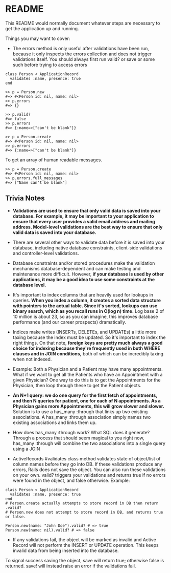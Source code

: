 # README

This README would normally document whatever steps are necessary to get the
application up and running.

Things you may want to cover:

* The errors method is only useful after validations have been run, because it only inspects the errors collection and does not trigger validations itself. You should always first run valid? or save or some such before trying to access errors

```
class Person < ApplicationRecord
  validates :name, presence: true
end

>> p = Person.new
#=> #<Person id: nil, name: nil>
>> p.errors
#=> {}

>> p.valid?
#=> false
>> p.errors
#=> {:name=>["can't be blank"]}

>> p = Person.create
#=> #<Person id: nil, name: nil>
>> p.errors
#=> {:name=>["can't be blank"]}
```

To get an array of human readable messages.
```
>> p = Person.create
#=> #<Person id: nil, name: nil>
>> p.errors.full_messages
#=> ["Name can't be blank"]
```

## Trivia Notes
* **Validations are used to ensure that only valid data is saved into your database. For example, it may be important to your application to ensure that every user provides a valid email address and mailing address. Model-level validations are the best way to ensure that only valid data is saved into your database.**

* There are several other ways to validate data before it is saved into your database, including native database constraints, client-side validations and controller-level validations.

* Database constraints and/or stored procedures make the validation mechanisms database-dependent and can make testing and maintenance more difficult. However, **if your database is used by other applications, it may be a good idea to use some constraints at the database level.**

* It's important to index columns that are heavily used for lookups in queries. **When you index a column, it creates a sorted data structure with pointers to the actual table. Since it's sorted, lookups can use binary search, which as you recall runs in O(log n) time.** Log base 2 of 10 million is about 23, so as you can imagine, this improves database performance (and our career prospects) dramatically.

* Indices make writes (INSERTs, DELETEs, and UPDATEs) a little more taxing because the index must be updated. So it's important to index the right things. On that note, **foreign keys are pretty much always a good choice for indexing because they're frequently used in both WHERE clauses and in JOIN conditions,** both of which can be incredibly taxing when not indexed.

* Example: Both a Physician and a Patient may have many appointments. What if we want to get all the Patients who have an Appointment with a given Physician? One way to do this is to get the Appointments for the Physician, then loop through these to get the Patient objects.

* **An N+1 query: we do one query for the first fetch of appointments, and then N queries for patient, one for each of N appointments. As a Physician gains more Appointments, this will grow slower and slower.** Solution is to use a has_many :through that links up two existing associations. A has_many :through association simply names two existing associations and links them up.

* How does has_many :through work? What SQL does it generate? Through a process that should seem magical to you right now, has_many :through will combine the two associations into a single query using a JOIN

* ActiveRecords #validates class method validates state of object/list of column names before they go into DB. If these validations produce any errors, Rails does not save the object. You can also run these validations on your own. valid? triggers your validations and returns true if no errors were found in the object, and false otherwise. Example:
```
class Person < ApplicationRecord
  validates :name, presence: true
end
# Person.create actually attempts to store record in DB then return .valid?
# Person.new does not attempt to store record in DB, and returns true or false.

Person.new(name: "John Doe").valid? # => true
Person.new(name: nil).valid? # => false
```

* If any validations fail, the object will be marked as invalid and Active Record will not perform the INSERT or UPDATE operation. This keeps invalid data from being inserted into the database.

To signal success saving the object, save will return true; otherwise false is returned. save! will instead raise an error if the validations fail.
